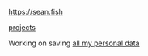 <https://sean.fish>

[projects](https://sean.fish/projects/)

Working on saving [all my personal data](https://github.com/seanbreckenridge/HPI#readme)
